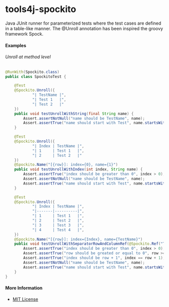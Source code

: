 # tools4j-spockito
Java JUnit runner for parameterized tests where the test cases are defined in a table-like
manner. The @Unroll annotation has been inspired the groovy framework Spock.

 
#### Examples
###### Unroll at method level
```java
@RunWith(Spockito.class)
public class SpockitoTest {

    @Test
    @Spockito.Unroll({
            "| TestName |",
            "| Test 1   |",
            "| Test 2   |"
    })
    public void testUnrollWithString(final String name) {
        Assert.assertNotNull("name should be TestName", name);
        Assert.assertTrue("name should start with Test", name.startsWith("Test "));
    }

    @Test
    @Spockito.Unroll({
            "| Index | TestName |",
            "| 1     | Test 1   |",
            "| 2     | Test 2   |"
    })
    @Spockito.Name("[{row}]: index={0}, name={1}")
    public void testUnrollWithIndex(int index, String name) {
        Assert.assertTrue("index should be greater than 0", index > 0);
        Assert.assertNotNull("name should be TestName", name);
        Assert.assertTrue("name should start with Test", name.startsWith("Test "));
    }

    @Test
    @Spockito.Unroll({
            "| Index | TestName |",
            "|-------|----------|",
            "| 1     | Test 1   |",
            "| 2     | Test 2   |",
            "| 3     | Test 3   |",
            "| 4     | Test 4   |",
    })
    @Spockito.Name("[{row}]: index={Index}, name={TestName}")
    public void testUnrollWithSeparatorRowAndColumnRef(@Spockito.Ref("TestName") String name, @Spockito.Ref("Index") int index, @Spockito.Ref("row") int row) {
        Assert.assertTrue("index should be greater than 0", index > 0);
        Assert.assertTrue("row should be greated or equal to 0", row >= 0);
        Assert.assertTrue("index should be row + 1", index == row + 1);
        Assert.assertNotNull("name should be TestName", name);
        Assert.assertTrue("name should start with Test", name.startsWith("Test "));
    }
}
```

#### More Information
* [MIT License](https://github.com/tools4j/spockito/blob/master/LICENSE)
